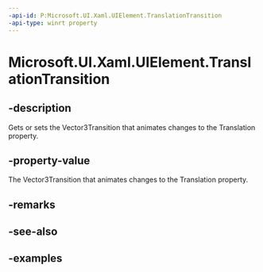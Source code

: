 ```yaml
---
-api-id: P:Microsoft.UI.Xaml.UIElement.TranslationTransition
-api-type: winrt property
---
```


<!-- Property syntax.
public Vector3Transition TranslationTransition { get;  set; }
-->

# Microsoft.UI.Xaml.UIElement.TranslationTransition

## -description
Gets or sets the Vector3Transition that animates changes to the Translation property.

## -property-value

The Vector3Transition that animates changes to the Translation property.

## -remarks

## -see-also

## -examples

